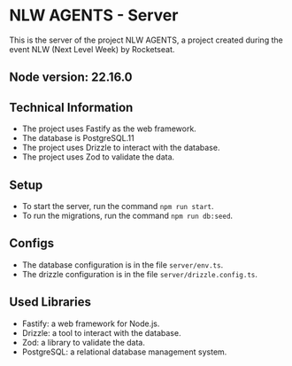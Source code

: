 # NLW AGENTS - Server

This is the server of the project NLW AGENTS, a project created during the event NLW (Next Level Week) by Rocketseat.

## Node version: 22.16.0

## Technical Information

* The project uses Fastify as the web framework.
* The database is PostgreSQL.11
* The project uses Drizzle to interact with the database.
* The project uses Zod to validate the data.

## Setup

* To start the server, run the command `npm run start`.
* To run the migrations, run the command `npm run db:seed`.

## Configs

* The database configuration is in the file `server/env.ts`.
* The drizzle configuration is in the file `server/drizzle.config.ts`.

## Used Libraries

* Fastify: a web framework for Node.js.
* Drizzle: a tool to interact with the database.
* Zod: a library to validate the data.
* PostgreSQL: a relational database management system.

